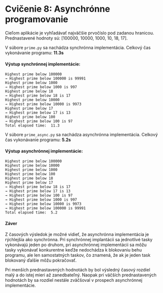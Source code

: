 # Cvičenie 8: Asynchrónne programovanie

Cieľom aplikácie je vyhľadávať najväčšie prvočíslo pod zadanou hranicou.
Prednastavené hodnoty sú: [100000, 10000, 1000, 10, 18, 17].

V súbore `prime.py` sa nachádza synchrónna implementácia. Celkový čas vykonávanie programu: **11.3s** 

#### Výstup synchrónnej implementácie:
```
Highest prime below 100000
→ Highest prime below 100000 is 99991
Highest prime below 1000
→ Highest prime below 1000 is 997
Highest prime below 18
→ Highest prime below 18 is 17
Highest prime below 10000
→ Highest prime below 10000 is 9973
Highest prime below 17
→ Highest prime below 17 is 13
Highest prime below 100
→ Highest prime below 100 is 97
Total elapsed time:  11.3
```

V súbore `prime_async.py` sa nachádza asynchrónna implementácia. Celkový čas vykonávanie programu: **5.2s** 

#### Výstup asynchrónnej implementácie:
```
Highest prime below 100000
Highest prime below 10000
Highest prime below 1000
Highest prime below 100
Highest prime below 18
Highest prime below 17
→ Highest prime below 18 is 17
→ Highest prime below 17 is 13
→ Highest prime below 100 is 97
→ Highest prime below 1000 is 997
→ Highest prime below 10000 is 9973
→ Highest prime below 100000 is 99991
Total elapsed time:  5.2
```

#### Záver

Z časových výsledok je možné vidieť, že asynchrónna implementácia je rýchlejšia ako synchrónna.
Pri synchrónnej implantácii sa jednotlivé tasky vykonávajú jeden po druhom, pri asynchrónnej implementácii sa môžu tasky vykonávať konkurentne keďže nedochádza k blokovaniu behu programu, ale len samostatných taskov, čo znamená, že ak je jeden task blokovaný ďalšie môžu pokračovať.

Pri menších prednastavených hodnotách by bol výsledný časový rozdiel malý a do istej mieri až zanedbateľný. Naopak pri väčších prednastavených hodnotách by sa rozdiel nestále zväčšoval v prospech asynchrónnej implementácie.

